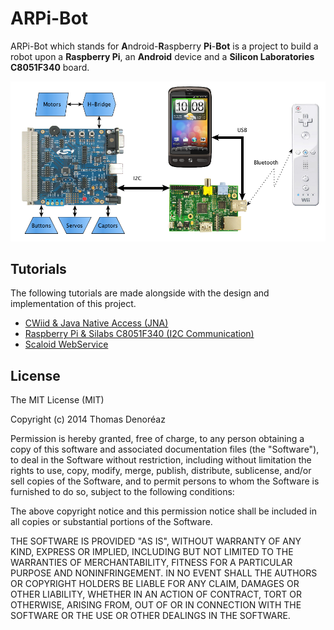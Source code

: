 ARPi-Bot
========

ARPi-Bot which stands for **A**ndroid-**R**aspberry **Pi**-**Bot** is a project to build a robot upon a **Raspberry Pi**, an **Android** device and a **Silicon Laboratories C8051F340** board.

![ARPi-Bot](https://github.com/ThmX/ARPi-Bot/raw/master/ARPiBot.png "ARPi-Bot")


## Tutorials

The following tutorials are made alongside with the design and implementation of this project.

* [CWiid & Java Native Access (JNA)](https://github.com/ThmX/cwiid-jna)
* [Raspberry Pi & Silabs C8051F340 (I2C Communication)](https://github.com/ThmX/raspi-silabs-i2c)
* [Scaloid WebService](https://github.com/ThmX/scaloid-usb-comm)


## License

The MIT License (MIT)

Copyright (c) 2014 Thomas Denoréaz

Permission is hereby granted, free of charge, to any person obtaining a copy of
this software and associated documentation files (the "Software"), to deal in
the Software without restriction, including without limitation the rights to
use, copy, modify, merge, publish, distribute, sublicense, and/or sell copies of
the Software, and to permit persons to whom the Software is furnished to do so,
subject to the following conditions:

The above copyright notice and this permission notice shall be included in all
copies or substantial portions of the Software.

THE SOFTWARE IS PROVIDED "AS IS", WITHOUT WARRANTY OF ANY KIND, EXPRESS OR
IMPLIED, INCLUDING BUT NOT LIMITED TO THE WARRANTIES OF MERCHANTABILITY, FITNESS
FOR A PARTICULAR PURPOSE AND NONINFRINGEMENT. IN NO EVENT SHALL THE AUTHORS OR
COPYRIGHT HOLDERS BE LIABLE FOR ANY CLAIM, DAMAGES OR OTHER LIABILITY, WHETHER
IN AN ACTION OF CONTRACT, TORT OR OTHERWISE, ARISING FROM, OUT OF OR IN
CONNECTION WITH THE SOFTWARE OR THE USE OR OTHER DEALINGS IN THE SOFTWARE.
